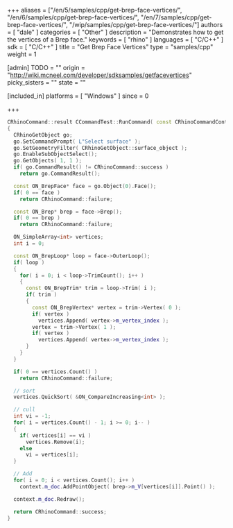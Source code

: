 +++
aliases = ["/en/5/samples/cpp/get-brep-face-vertices/", "/en/6/samples/cpp/get-brep-face-vertices/", "/en/7/samples/cpp/get-brep-face-vertices/", "/wip/samples/cpp/get-brep-face-vertices/"]
authors = [ "dale" ]
categories = [ "Other" ]
description = "Demonstrates how to get the vertices of a Brep face."
keywords = [ "rhino" ]
languages = [ "C/C++" ]
sdk = [ "C/C++" ]
title = "Get Brep Face Vertices"
type = "samples/cpp"
weight = 1

[admin]
TODO = ""
origin = "http://wiki.mcneel.com/developer/sdksamples/getfacevertices"
picky_sisters = ""
state = ""

[included_in]
platforms = [ "Windows" ]
since = 0

+++

```cpp
CRhinoCommand::result CCommandTest::RunCommand( const CRhinoCommandContext& context )
{
  CRhinoGetObject go;
  go.SetCommandPrompt( L"Select surface" );
  go.SetGeometryFilter( CRhinoGetObject::surface_object );
  go.EnableSubObjectSelect();
  go.GetObjects( 1, 1 );
  if( go.CommandResult() != CRhinoCommand::success )
    return go.CommandResult();

  const ON_BrepFace* face = go.Object(0).Face();
  if( 0 == face )
    return CRhinoCommand::failure;

  const ON_Brep* brep = face->Brep();
  if( 0 == brep )
    return CRhinoCommand::failure;

  ON_SimpleArray<int> vertices;
  int i = 0;

  const ON_BrepLoop* loop = face->OuterLoop();
  if( loop )
  {
    for( i = 0; i < loop->TrimCount(); i++ )
    {
      const ON_BrepTrim* trim = loop->Trim( i );
      if( trim )
      {
        const ON_BrepVertex* vertex = trim->Vertex( 0 );
        if( vertex )
          vertices.Append( vertex->m_vertex_index );
        vertex = trim->Vertex( 1 );
        if( vertex )
          vertices.Append( vertex->m_vertex_index );
      }
    }
  }

  if( 0 == vertices.Count() )
    return CRhinoCommand::failure;

  // sort
  vertices.QuickSort( &ON_CompareIncreasing<int> );

  // cull
  int vi = -1;
  for( i = vertices.Count() - 1; i >= 0; i-- )
  {
    if( vertices[i] == vi )
      vertices.Remove(i);
    else
      vi = vertices[i];
  }

  // Add
  for( i = 0; i < vertices.Count(); i++ )
    context.m_doc.AddPointObject( brep->m_V[vertices[i]].Point() );

  context.m_doc.Redraw();

  return CRhinoCommand::success;
}
```
